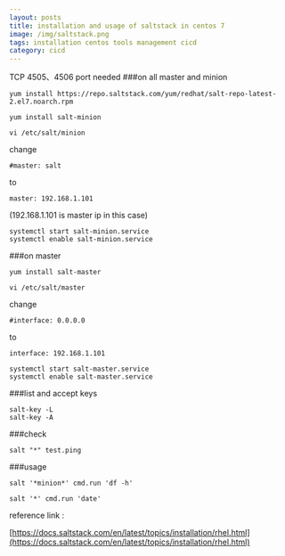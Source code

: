 ```yaml
---
layout: posts
title: installation and usage of saltstack in centos 7
image: /img/saltstack.png
tags: installation centos tools management cicd
category: cicd
---
```


TCP 4505、4506 port needed
###on all master and minion
```
yum install https://repo.saltstack.com/yum/redhat/salt-repo-latest-2.el7.noarch.rpm

yum install salt-minion

vi /etc/salt/minion
```

change
```
#master: salt
```
to
```
master: 192.168.1.101
```
(192.168.1.101 is master ip in this case)

```
systemctl start salt-minion.service
systemctl enable salt-minion.service
```

###on master

```
yum install salt-master

vi /etc/salt/master
```

change
```
#interface: 0.0.0.0
```
to
```
interface: 192.168.1.101
```

```
systemctl start salt-master.service
systemctl enable salt-master.service
```

###list and accept keys
```
salt-key -L
salt-key -A
```

###check
```
salt "*" test.ping
```

###usage
```
salt '*minion*' cmd.run 'df -h'
```

```
salt '*' cmd.run 'date'
```

reference link :

[https://docs.saltstack.com/en/latest/topics/installation/rhel.html](https://docs.saltstack.com/en/latest/topics/installation/rhel.html)
